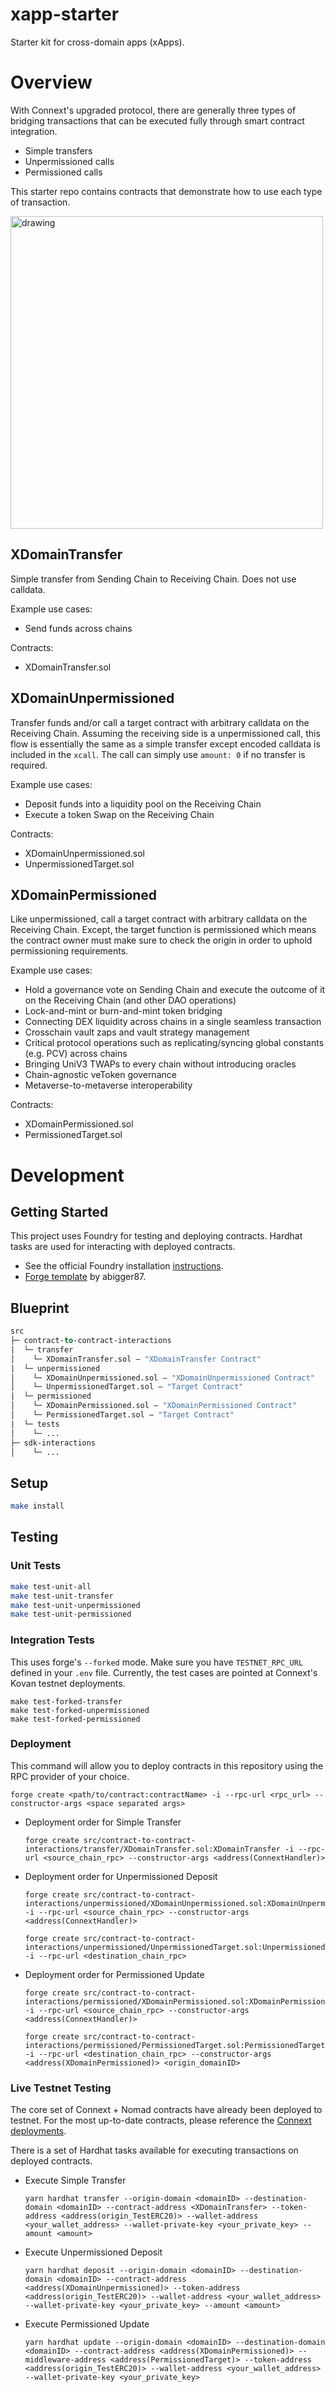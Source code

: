# xapp-starter

Starter kit for cross-domain apps (xApps).
# Overview

With Connext's upgraded protocol, there are generally three types of bridging transactions that can be executed fully through smart contract integration.
- Simple transfers
- Unpermissioned calls
- Permissioned calls

This starter repo contains contracts that demonstrate how to use each type of transaction.

<img src="documentation/assets/xcall.png" alt="drawing" width="500"/>

## XDomainTransfer

Simple transfer from Sending Chain to Receiving Chain. Does not use calldata. 

Example use cases:
- Send funds across chains

Contracts:
- XDomainTransfer.sol

## XDomainUnpermissioned

Transfer funds and/or call a target contract with arbitrary calldata on the Receiving Chain. Assuming the receiving side is a unpermissioned call, this flow is essentially the same as a simple transfer except encoded calldata is included in the `xcall`. The call can simply use `amount: 0` if no transfer is required.

Example use cases:
- Deposit funds into a liquidity pool on the Receiving Chain
- Execute a token Swap on the Receiving Chain

Contracts:
- XDomainUnpermissioned.sol
- UnpermissionedTarget.sol

## XDomainPermissioned

Like unpermissioned, call a target contract with arbitrary calldata on the Receiving Chain. Except, the target function is permissioned which means the contract owner must make sure to check the origin in order to uphold permissioning requirements.

Example use cases:
- Hold a governance vote on Sending Chain and execute the outcome of it on the Receiving Chain (and other DAO operations)
- Lock-and-mint or burn-and-mint token bridging
- Connecting DEX liquidity across chains in a single seamless transaction
- Crosschain vault zaps and vault strategy management
- Critical protocol operations such as replicating/syncing global constants (e.g. PCV) across chains
- Bringing UniV3 TWAPs to every chain without introducing oracles
- Chain-agnostic veToken governance
- Metaverse-to-metaverse interoperability

Contracts:
- XDomainPermissioned.sol
- PermissionedTarget.sol

# Development

## Getting Started

This project uses Foundry for testing and deploying contracts. Hardhat tasks are used for interacting with deployed contracts.

- See the official Foundry installation [instructions](https://github.com/gakonst/foundry/blob/master/README.md#installation).
- [Forge template](https://github.com/abigger87/femplate) by abigger87.

## Blueprint

```ml
src
├─ contract-to-contract-interactions
|  └─ transfer
│    └─ XDomainTransfer.sol — "XDomainTransfer Contract"
|  └─ unpermissioned
│    └─ XDomainUnpermissioned.sol — "XDomainUnpermissioned Contract"
│    └─ UnpermissionedTarget.sol — "Target Contract"
|  └─ permissioned
│    └─ XDomainPermissioned.sol — "XDomainPermissioned Contract"
│    └─ PermissionedTarget.sol — "Target Contract"
|  └─ tests
│    └─ ...
├─ sdk-interactions
│    └─ ...
```
## Setup
```bash
make install
```

## Testing

### Unit Tests

```bash
make test-unit-all
make test-unit-transfer
make test-unit-unpermissioned
make test-unit-permissioned
```

### Integration Tests

This uses forge's `--forked` mode. Make sure you have `TESTNET_RPC_URL` defined in your `.env` file. Currently, the test cases are pointed at Connext's Kovan testnet deployments.
```
make test-forked-transfer
make test-forked-unpermissioned
make test-forked-permissioned
```

### Deployment

This command will allow you to deploy contracts in this repository using the RPC provider of your choice.

```
forge create <path/to/contract:contractName> -i --rpc-url <rpc_url> --constructor-args <space separated args>
```

- Deployment order for Simple Transfer 

    ```
    forge create src/contract-to-contract-interactions/transfer/XDomainTransfer.sol:XDomainTransfer -i --rpc-url <source_chain_rpc> --constructor-args <address(ConnextHandler)>
    ```

- Deployment order for Unpermissioned Deposit

    ```
    forge create src/contract-to-contract-interactions/unpermissioned/XDomainUnpermissioned.sol:XDomainUnpermissioned -i --rpc-url <source_chain_rpc> --constructor-args <address(ConnextHandler)>
    ```

    ``` 
    forge create src/contract-to-contract-interactions/unpermissioned/UnpermissionedTarget.sol:UnpermissionedTarget -i --rpc-url <destination_chain_rpc>
    ```

- Deployment order for Permissioned Update

    ```
    forge create src/contract-to-contract-interactions/permissioned/XDomainPermissioned.sol:XDomainPermissioned -i --rpc-url <source_chain_rpc> --constructor-args <address(ConnextHandler)>
    ```
    
    ```
    forge create src/contract-to-contract-interactions/permissioned/PermissionedTarget.sol:PermissionedTarget -i --rpc-url <destination_chain_rpc> --constructor-args <address(XDomainPermissioned)> <origin_domainID>
    ```

### Live Testnet Testing

The core set of Connext + Nomad contracts have already been deployed to testnet. For the most up-to-date contracts, please reference the [Connext deployments](https://github.com/connext/nxtp/tree/amarok/packages/deployments/contracts/deployments).

There is a set of Hardhat tasks available for executing transactions on deployed contracts.

- Execute Simple Transfer

  ```
  yarn hardhat transfer --origin-domain <domainID> --destination-domain <domainID> --contract-address <XDomainTransfer> --token-address <address(origin_TestERC20)> --wallet-address <your_wallet_address> --wallet-private-key <your_private_key> --amount <amount>
  ```

- Execute Unpermissioned Deposit

  ```
  yarn hardhat deposit --origin-domain <domainID> --destination-domain <domainID> --contract-address <address(XDomainUnpermissioned)> --token-address <address(origin_TestERC20)> --wallet-address <your_wallet_address> --wallet-private-key <your_private_key> --amount <amount>
  ```

- Execute Permissioned Update

  ```
  yarn hardhat update --origin-domain <domainID> --destination-domain <domainID> --contract-address <address(XDomainPermissioned)> --middleware-address <address(PermissionedTarget)> --token-address <address(origin_TestERC20)> --wallet-address <your_wallet_address> --wallet-private-key <your_private_key>
  ```

